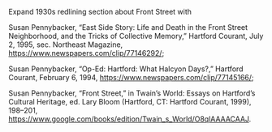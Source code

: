 Expand 1930s redlining section about Front Street with

Susan Pennybacker, “East Side Story: Life and Death in the Front Street Neighborhood, and the Tricks of Collective Memory,” Hartford Courant, July 2, 1995, sec. Northeast Magazine, https://www.newspapers.com/clip/77146292/;

Susan Pennybacker, “Op-Ed: Hartford: What Halcyon Days?,” Hartford Courant, February 6, 1994, https://www.newspapers.com/clip/77145166/;

Susan Pennybacker, “Front Street,” in Twain’s World: Essays on Hartford’s Cultural Heritage, ed. Lary Bloom (Hartford, CT: Hartford Courant, 1999), 198–201, https://www.google.com/books/edition/Twain_s_World/O8qlAAAACAAJ.
